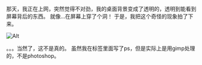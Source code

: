 那天，我正在上网，突然觉得不对劲，我的桌面背景变成了透明的，透明到能看到屏幕背后的东西。
就像...在屏幕上穿了个洞！
于是，我把这个奇怪的现象拍了下来。

![Alt](https://7yckqq.bay.livefilestore.com/y2pDGcXyDWOrAO4PmEjqzmMgE_pnGaJ3yDHcHDPwWppgFgMh8WZlW-sacaptJilm5mSPShncnATmHLK_JeUVipm2V_o7PrtxB44fhtm5svzJQVNK11Mx_pdZraHWkvwZFhX/transparent-notebook.jpg?psid=1)
      
。。。当然了，这不是真的。
虽然我在标签里面写了ps，但是实际上是用gimp处理的，不是photoshop。
